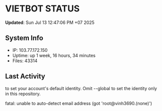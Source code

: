 # VIETBOT STATUS
**Updated**: Sun Jul 13 12:47:06 PM +07 2025

## System Info
- IP: 103.77.172.150
- Uptime: up 1 week, 16 hours, 34 minutes
- Files: 43314

## Last Activity

to set your account's default identity.
Omit --global to set the identity only in this repository.

fatal: unable to auto-detect email address (got 'root@vinh3690.(none)')
